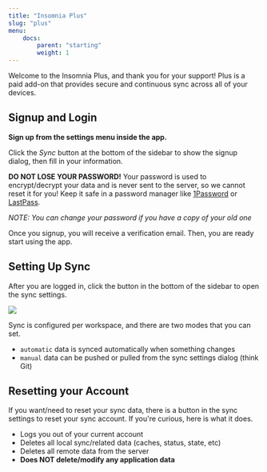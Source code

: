 ```yaml
---
title: "Insomnia Plus"
slug: "plus"
menu:
    docs:
        parent: "starting"
        weight: 1
---
```


Welcome to the Insomnia Plus, and thank you for your support! Plus is a paid add-on that provides
secure and continuous sync across all of your devices.

## Signup and Login 

**Sign up from the settings menu inside the app.**

Click the *Sync* button at the bottom of the sidebar to show the signup dialog,
then fill in your information.

**DO NOT LOSE YOUR PASSWORD!**
Your password is used to encrypt/decrypt your data and is never sent to the 
server, so we cannot reset it for you! Keep it safe in a password manager like 
[1Password](https://1password.com/) or [LastPass](https://lastpass.com/).

_NOTE: You can change your password if you have a copy of your old one_

Once you signup, you will receive a verification email. Then, you are ready start
using the app.


## Setting Up Sync

After you are logged in, click the button in the bottom of the sidebar to open 
the sync settings.

![](/images/docs/sync-menu.png)

Sync is configured per workspace, and there are two modes that you can set.

- `automatic` data is synced automatically when something changes
- `manual` data can be pushed or pulled from the sync settings dialog (think Git)


## Resetting your Account

If you want/need to reset your sync data, there is a button in the sync settings 
to reset your sync account. If you're curious, here is what it does.

- Logs you out of your current account
- Deletes all local sync/related data (caches, status, state, etc)
- Deletes all remote data from the server
- **Does NOT delete/modify any application data**
